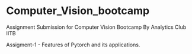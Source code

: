 # Computer_Vision_bootcamp
Assignment Submission for Computer Vision Bootcamp By Analytics Club IITB

Assigment-1 - Features of Pytorch and its applications.
